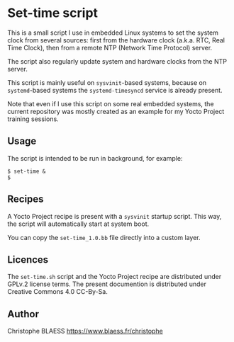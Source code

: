 # Set-time script

This is a small script I use in embedded Linux systems to set the system clock
from several sources: first from the hardware clock (a.k.a. RTC, Real Time
Clock), then from a remote NTP (Network Time Protocol) server.

The script also regularly update system and hardware clocks from the NTP
server.

This script is mainly useful on `sysvinit`-based systems, because on
`systemd`-based systems the `systemd-timesyncd` service is already present.

Note that even if I use this script on some real embedded systems, the current
repository was mostly created as an example for my Yocto Project training
sessions.


## Usage

The script is intended to be run in background, for example:

```
$ set-time &
$
```


## Recipes

A Yocto Project recipe is present with a `sysvinit` startup script.
This way, the script will automatically start at system boot.

You can copy the `set-time_1.0.bb` file directly into a custom layer.


## Licences

The `set-time.sh` script and the Yocto Project recipe are distributed under
GPLv.2 license terms. The present documention is distributed under Creative
Commons 4.0 CC-By-Sa.


## Author

Christophe BLAESS 
https://www.blaess.fr/christophe

